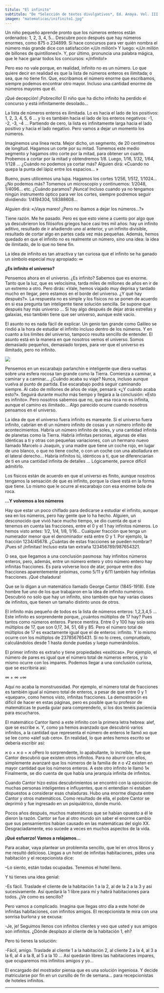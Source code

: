 ```yaml
---
titulo: "El infinito"
subtitulo: "De *Selección de textos divulgativos*, Ed. Anaya. Vol. III (3º de Secundaria)"
imagen: "matematicas/inifinito1.jpg"
---
```

Un niño pequeño aprende pronto que los números enteros están ordenados: 1, 2, 3, 4, 5… Descubre poco después que hay números enormes, como 875 o 234899. Si hace concursos para ver quién nombra el número más grande dice con satisfacción «¡Un millón!» Y luego: «¡Un millón de billones de quintillones!». Y, por último, pronuncia una palabra mágica, que le hace ganar todos los concursos: «¡Infinito!»

Pero eso no vale porque, en realidad, infinito no es un número. Lo que quiere decir en realidad es que la lista de números enteros es ilimitada; o sea, que no tiene fin. Que, escribamos el número enorme que escribamos, siempre podemos encontrar otro mayor. Incluso una cantidad enorme de números mayores que él.

¡Qué decepción! ¡Pobrecillo! El niño que ha dicho infinito ha perdido el concurso y está infinitamente desolado…

La lista de números enteros es ilimitada. Lo es hacia el lado de los positivos: 1, 2, 3, 4, 5, 6 … y lo es también hacia el lado de los enteros negativos: -1, -2, -3, -4 … Partiendo de cero, la lista es infinitamente larga hacia el lado positivo y hacia el lado negativo. Pero vamos a dejar un momento los números.

Imaginemos una línea recta. Mejor dicho, un segmento, de 20 centímetros de longitud. Hagamos un corte por su mitad. Tomemos este medio segmento y hagamos otro corte por la mitad, para obtener un cuarto. Probemos a cortar por la mitad y obtendremos 1/8. Luego, 1/16, 1/32, 1/64, 1/128 … ¿Cuándo no podemos ya cortar más? Alguien dirá: «Cuando no quepa la punta del lápiz entre los espacios… »

Bueno, pues utilicemos una lupa. Hagamos los cortes 1/256, 1/512, 1/1024… ¿No podemos más? Tomemos un microscopio y continuemos: 1/2048, 1/4096… etc. ¿Cuándo paramos? ¡Nunca! Incluso cuando ya no tengamos ningún instrumento óptico para ver los cortes, siempre podremos seguir dividiendo: 1/4194304, 1/8388608…

Alguien dirá: «¡Vaya mareo! ¿Pero no íbamos a dejar los números…?»

Tiene razón. Me he pasado. Pero es que esto viene a cuento por algo que ya descubrieron los filósofos griegos hace casi tres mil años: hay un infinito aditivo, resultado de ir añadiendo uno al anterior, y un infinito divisible, resultado de cortar algo en partes cada vez más pequeñas. Además, hemos quedado en que el infinito no es realmente un número, sino una idea: la idea de ilimitado, de lo que no tiene fin.

La idea de infinito es tan atractiva y tan curiosa que el infinito se ha ganado un símbolo especial muy apropiado: ∞

**¿Es infinito el universo?**

Pensemos ahora en el universo. ¿Es infinito? Sabemos que es enorme. Tanto que la luz, que es velocísima, tarda miles de millones de años en ir de un extremo a otro. Pero dirás: «Vale, hemos viajado muy deprisa y tardado mucho en llegar, pero estamos en el borde del universo. ¿Y qué hay después?». La respuesta no es simple y los físicos no se ponen de acuerdo en si esa pregunta tan inteligente tiene solución sencilla. Se supone que después hay más universo … Si hay algo después de dejar atrás estrellas y galaxias, eso también tiene que ser universo, aunque esté vacío.

El asunto no es nada fácil de explicar. Un genio tan grande como Galileo se rindió a la hora de estudiar el infinito incluso dentro de los números. Y en cuanto a los límites del universo, tampoco resulta sencillo de entender. El asunto está en la manera en que nosotros vemos el universo. Somos demasiado pequeños, demasiado torpes, para ver que el universo es ilimitado, pero no infinito.

![](/attachments/0000/0708/infinito2.jpg)

Pensemos en un escarabajo parlanchín e inteligente que diera vueltas sobre una esfera rocosa tan grande como la Tierra. Comienza a caminar, a caminar y a caminar… ¿Cuándo acaba su viaje? Nunca, incluso aunque vuelva al punto de partida. Ese escarabajo podrá seguir caminando siempre. Al cabo de millones de años de viaje, pensará: «¿Y cuándo acaba esto?». Seguirá durante mucho más tiempo y llegará a la conclusión: «Esto es infinito». Pero nosotros sabemos que no, que esa roca no es infinita, aunque el camino es ilimitado… Algo parecido ocurre cuando nosotros pensamos en el universo.

La idea de que el universo fuera infinito es mareante. Si el universo fuera infinito, cabrían en él un número infinito de cosas y un número infinito de acontecimientos. Habría un número infinito de soles, y una cantidad infinita de planetas como la Tierra. Habría infinitas personas, algunas de ellas idénticas a ti y otras con pequeñas variaciones, con un hermano nuevo llamado Marcelo o Joaquín, y una madre que tiene un coche rojo, en lugar de uno blanco, o que no tiene coche, o con un coche con una abolladura en el lateral derecho… Habría infinitos tú, idénticos a ti, que se diferenciarían de ti en una cantidad infinita de detalles … Lógicamente, parece difícil admitirlo.

Los físicos están de acuerdo en que el universo es finito, aunque nosotros tengamos la sensación de que es infinito, porque la clave está en la forma que tiene. Lo mismo que le ocurre al escarabajo con esa enorme bola de roca.

**...Y volvemos a los números**

Hay que estar un poco chiflado para dedicarse a estudiar el infinito, aunque sea en los números, pero hay gente que lo ha hecho. Alguien, un desconocido que vivió hace mucho tiempo, se dio cuenta de que si tenemos en cuenta las fracciones, entre el 0 y el 1 hay infinitos números. Lo hemos visto antes: 1/2, 1/4, 1/8, 1/16… Cualquier fracción que tenga un numerador menor que el denominador está entre O y 1. Por ejemplo, la fracción 1234/45678. ¿Cuántas de estas fracciones se pueden nombrar? ¡Pues sí! ¡Infinitas! Incluso esta tan extraña 123456789/987654321.

O sea, que llegamos a una conclusión pasmosa: hay infinitos números enteros, pero, además, entre un número entero y otro número entero hay infinitas fracciones. Es para volverse loco de atar, porque entre dos fracciones aparentemente próximas, como 5/11 y 6/11 también hay infinitas fracciones. ¡Qué chaladura!

Que se lo digan a un matemático llamado George Cantor (1845-1918). Este hombre fue uno de los que trabajaron en la idea de infinito numérico. Descubrió no solo que hay un infinito, sino también que hay varias clases de infinitos, que tienen un tamaño distinto unos de otros.

El infinito más pequeño de todos es la lista de números enteros: 1,2,3,4,5 … Este infinito es sorprendente porque, ¿cuántos múltiplos de 17 hay? Pues tantos como números enteros. Parece mentira. Entre 0 y 100 hay solo seis múltiplos de 17, que son 0,17, 34, 51, 68 y 85. Pero el número total de múltiplos de 17 es exactamente igual que el de enteros: infinito. Y lo mismo ocurre con los múltiplos de 237856765431. Si no lo crees, compruébalo, calculándolos desde 1 hasta donde puedas y luego numerándolos.

El primer infinito es extraño y tiene propiedades «exóticas». Por ejemplo, el número de pares es igual que el número total de números enteros, y lo mismo ocurre con los impares. Podemos llegar a una conclusión curiosa, que se escribiría así:

∞ + ∞ =∞

Aquí no acaba la monstruosidad. Por ejemplo, el número total de fracciones es también igual al número total de enteros, a pesar de que entre 0 y 1 «quepan», como hemos visto, infinitas fracciones. La demostración es difícil de hacer en estas páginas, pero es posible que tu profesor de matemáticas te pueda guiar para comprenderlo, si los dos tenéis paciencia para escucharos.

El matemático Cantor llamó a este infinito con la primera letra hebrea: alef, que se escribe ﬡ. Y, como ya hemos avanzado que descubrió varios infinitos, a la cantidad que representa el número de enteros le llamó ﬡo que se lee como «alef sub cero». En realidad, lo que antes hemos escrito se debería escribir así:

ﬡ o + ﬡ o = ﬡ oPero lo sorprendente, lo apabullante, lo increíble, fue que Cantor descubrió que existen otros infinitos. Para no aburrir con ellos, simplemente avanzaré que los números de la familia de л o √2 existen en mayor cantidad que los números enteros. A este otro infinito le llamó ﬡ1 Finalmente, se dio cuenta de que había una jerarquía infinita de infinitos.

Cuando Cantor hizo estos descubrimientos se encontró con la oposición de muchas personas inteligentes e influyentes, que ni entendían ni estaban dispuestos a considerar esas chaladuras. Hubo una enorme disputa entre Cantor y otros matemáticos. Como resultado de ella, el pobre Cantor se deprimió y fue ingresado en un psiquiátrico, donde murió.

Pocos años después, muchos matemáticos que se habían opuesto a él le dieron la razón. Cantor se fue al otro mundo sin saber el enorme cambio que sus pensamientos habían causado en las matemáticas del siglo XX. Desgraciadamente, eso sucede a veces en muchos aspectos de la vida.

**¡Qué esfuerzo! Vamos a relajamos…**

Para acabar, vaya plantear un problemita sencillo, que leí en otros libros y me resultó delicioso. Llegas a un hotel de infinitas habitaciones, pides una habitación y el recepcionista dice:

–Lo siento, están todas ocupadas. Tenemos el hotel lleno.

Y tú tienes una idea genial:

-Es fácil. Traslade el cliente de la habitación 1 a la 2, al de la 2 a la 3 y así sucesivamente. Así quedará la 1 libre para mí y habrá habitaciones para todos. ¿Ve como es sencillo?

Pero vamos a complicado. Imagina que llegas otro día a este hotel de infinitas habitaciones, con infinitos amigos. El recepcionista te mira con una sonrisa burlona y se excusa:

-Je, je! Seguimos llenos con infinitos clientes y veo que usted y sus amigos son infinitos. ¿Dónde desplazo al cliente de la habitación 1, eh?

Pero tú tienes la solución:

-Fácil, amigo. Traslade al cliente 1 a la habitación 2, al cliente 2 a la 4, al 3 a la 6, al 4 a la 8, al 5 a la 10 … Así quedarán libres las habitaciones impares, que ocuparemos mis infinitos amigos y yo…

El encargado del mostrador piensa que es una solución ingeniosa. Y decide matricularse por fin en un cursillo de fin de semana… para recepcionistas de hoteles infinitos.

* * *
